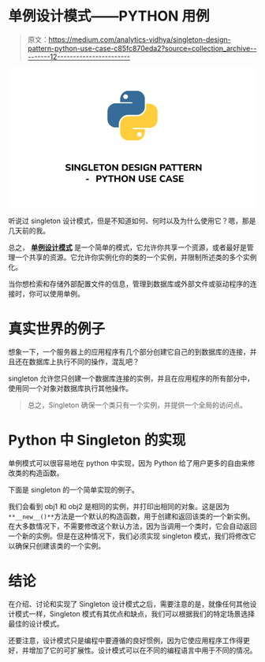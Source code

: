 # 单例设计模式——PYTHON 用例

> 原文：<https://medium.com/analytics-vidhya/singleton-design-pattern-python-use-case-c85fc870eda2?source=collection_archive---------12----------------------->

![](img/41bdb0ccd526e477784fc51867129d33.png)

听说过 singleton 设计模式，但是不知道如何、何时以及为什么使用它？嗯，那是几天前的我。

总之， [**单例设计模式**](https://en.wikipedia.org/wiki/Singleton_pattern) 是一个简单的模式，它允许你共享一个资源，或者最好是管理一个共享的资源。它允许你实例化你的类的一个实例，并限制所述类的多个实例化。

当你想检索和存储外部配置文件的信息，管理到数据库或外部文件或驱动程序的连接时，你可以使用单例。

# 真实世界的例子

想象一下，一个服务器上的应用程序有几个部分创建它自己的到数据库的连接，并且还在数据库上执行不同的操作，混乱吧？

singleton 允许您只创建一个数据库连接的实例，并且在应用程序的所有部分中，使用同一个对象对数据库执行其他操作。

> 总之，Singleton 确保一个类只有一个实例，并提供一个全局的访问点。

# Python 中 Singleton 的实现

单例模式可以很容易地在 python 中实现，因为 Python 给了用户更多的自由来修改类的构造函数。

下面是 singleton 的一个简单实现的例子。

我们会看到 obj1 和 obj2 是相同的实例，并打印出相同的对象。这是因为`**__new__()**`方法是一个默认的构造函数，用于创建和返回该类的一个新实例。在大多数情况下，不需要修改这个默认方法，因为当调用一个类时，它会自动返回一个新的实例。但是在这种情况下，我们必须实现 singleton 模式，我们将修改它以确保只创建该类的一个实例。

# 结论

在介绍、讨论和实现了 Singleton 设计模式之后，需要注意的是，就像任何其他设计模式一样，Singleton 模式有其优点和缺点，我们可以根据我们的特定场景选择最佳的设计模式。

还要注意，设计模式只是编程中要遵循的良好惯例，因为它使应用程序工作得更好，并增加了它的可扩展性。设计模式可以在不同的编程语言中用于不同的情况。